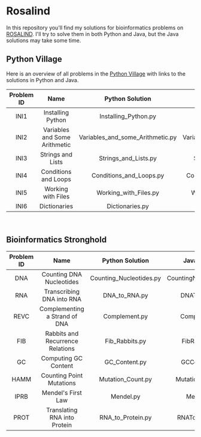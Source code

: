 # Rosalind
In this repository you'll find my solutions for bioinformatics problems on [ROSALIND](http://rosalind.info "ROSALIND"). I'll try to solve them in both Python and Java, but the Java solutions may take some time.

## Python Village
Here is an overview of all problems in the [Python Village](https://rosalind.info/problems/list-view/?location=python-village "Python Village") with links to the solutions in Python and Java.

| Problem ID | Name | Python Solution | Java Solution |
| :-----------: | :----: | :-------------: | :-------------: |
| INI1 | Installing Python | Installing_Python.py | -- |
| INI2 | Variables and Some Arithmetic  | Variables_and_some_Arithmetic.py | VariablesAndArithmetic.java |
| INI3 | Strings and Lists | Strings_and_Lists.py | StringsAndLists.java |
| INI4 | Conditions and Loops | Conditions_and_Loops.py | ConditionsAndLoops.java|
| INI5 | Working with Files | Working_with_Files.py | WorkingWithFiles.java |
| INI6 | Dictionaries | Dictionaries.py | Dictionaries.java

&nbsp;

## Bioinformatics Stronghold
| Problem ID | Name | Python Solution | Java Solution |
| :-----------: | :----: | :-------------: | :-------------: |
| DNA | Counting DNA Nucleotides | Counting_Nucleotides.py | CountingNucleotides.java |
| RNA | Transcribing DNA into RNA | DNA_to_RNA.py | DNAToRNA.java |
| REVC | Complementing a Strand of DNA | Complement.py | Complemet.java |
| FIB | Rabbits and Recurrence Relations | Fib_Rabbits.py | FibRabbits.java |
| GC | Computing GC Content | GC_Content.py | GCContent.java |
| HAMM | Counting Point Mutations | Mutation_Count.py | MutationCount.java |
| IPRB | Mendel's First Law | Mendel.py | Mendel.java |
| PROT | Translating RNA into Protein | RNA_to_Protein.py | RNAToProtein.java |


